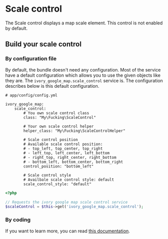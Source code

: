 # Scale control

The Scale control displays a map scale element. This control is not enabled by default.

## Build your scale control

### By configuration file

By default, the bundle doesn't need any configuration. Most of the service have a default configuration which allows
you to use the given objects like they are. The ``ivory_google_map.scale_control`` service is. The configuration
describes below is this default configuration.

```
# app/config/config.yml

ivory_google_map:
    scale_control:
        # You own scale control class
        class: "My\Fucking\ScaleControl"

        # Your own scale control helper
        helper_class: "My\Fucking\ScaleControlHelper"

        # Scale control position
        # Available scale control position:
        # - top_left, top_center, top_right
        # - left_top, left_center, left_bottom
        # - right_top, right_center, right_bottom
        # - bottom_left, bottom_center, bottom_right
        control_position: "bottom_left"

        # Scale control style
        # Availbale scale control style: default
        scale_control_style: "default"
```

``` php
<?php

// Requests the ivory google map scale control service
$scaleControl = $this->get('ivory_google_map.scale_control');
```

### By coding

If you want to learn more, you can read
[this documentation](https://github.com/egeloen/ivory-google-map/blob/master/doc/usage/controls/scale.md).
